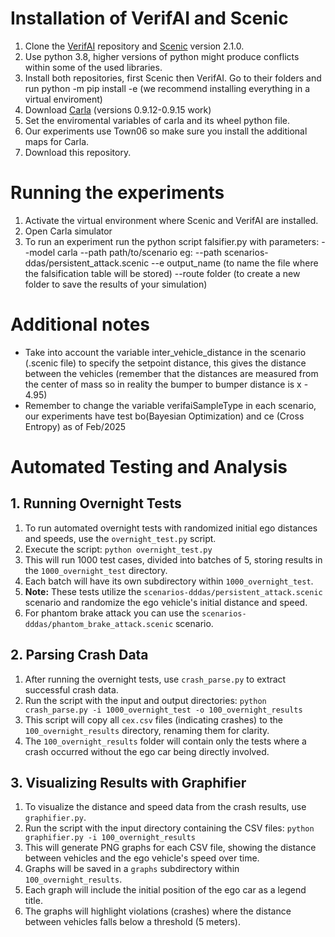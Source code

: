 # Installation of VerifAI and Scenic

1. Clone the [VerifAI](https://github.com/BerkeleyLearnVerify/VerifAI) repository and [Scenic](https://github.com/BerkeleyLearnVerify/Scenic) version 2.1.0.
2. Use python 3.8, higher versions of python might produce conflicts within some of the used libraries. 
3. Install both repositories, first Scenic then VerifAI. Go to their folders and run python -m pip install -e (we recommend installing everything in a virtual enviroment)
4. Download [Carla](https://carla.org/) (versions 0.9.12-0.9.15 work) 
5. Set the enviromental variables of carla and its wheel python file.
6. Our experiments use Town06 so make sure you install the additional maps for Carla.
7. Download this repository.

# Running the experiments

1. Activate the virtual environment where Scenic and VerifAI are installed.
2. Open Carla simulator 
3. To run an experiment run the python script falsifier.py with parameters: --model carla --path path/to/scenario eg: --path scenarios-ddas/persistent_attack.scenic --e output_name (to name the file where the falsification table will be stored) --route folder (to create a new folder to save the results of your simulation)

# Additional notes

- Take into account the variable inter_vehicle_distance in the scenario (.scenic file) to specify the setpoint distance, this gives the distance between the vehicles (remember that the distances are measured from the center of mass so in reality the bumper to bumper distance is x - 4.95)
- Remember to change the variable verifaiSampleType in each scenario, our experiments have test bo(Bayesian Optimization)  and ce (Cross Entropy) as of Feb/2025

# Automated Testing and Analysis

## 1. Running Overnight Tests

1.  To run automated overnight tests with randomized initial ego distances and speeds, use the `overnight_test.py` script.
2.  Execute the script: `python overnight_test.py`
3.  This will run 1000 test cases, divided into batches of 5, storing results in the `1000_overnight_test` directory.
4.  Each batch will have its own subdirectory within `1000_overnight_test`.
5.  **Note:** These tests utilize the `scenarios-dddas/persistent_attack.scenic` scenario and randomize the ego vehicle's initial distance and speed.
6.  For phantom brake attack you can use the `scenarios-dddas/phantom_brake_attack.scenic` scenario.

## 2. Parsing Crash Data

1.  After running the overnight tests, use `crash_parse.py` to extract successful crash data.
2.  Run the script with the input and output directories: `python crash_parse.py -i 1000_overnight_test -o 100_overnight_results`
3.  This script will copy all `cex.csv` files (indicating crashes) to the `100_overnight_results` directory, renaming them for clarity.
4.  The `100_overnight_results` folder will contain only the tests where a crash occurred without the ego car being directly involved.

## 3. Visualizing Results with Graphifier

1.  To visualize the distance and speed data from the crash results, use `graphifier.py`.
2.  Run the script with the input directory containing the CSV files: `python graphifier.py -i 100_overnight_results`
3.  This will generate PNG graphs for each CSV file, showing the distance between vehicles and the ego vehicle's speed over time.
4.  Graphs will be saved in a `graphs` subdirectory within `100_overnight_results`.
5.  Each graph will include the initial position of the ego car as a legend title.
6.  The graphs will highlight violations (crashes) where the distance between vehicles falls below a threshold (5 meters).